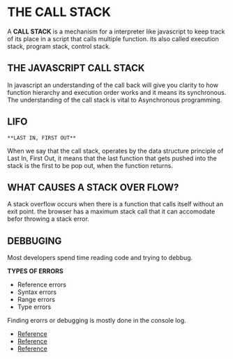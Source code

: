 
#  **THE CALL STACK**

A **CALL STACK** is a mechanism for a interpreter like javascript to keep track of its place in a script that calls multiple  function.
its also called execution stack, program stack, control stack.


## THE JAVASCRIPT CALL STACK

In javascript an understanding of the call back will give you clarity to how 
function hierarchy and execution order works and it means its synchronous.
The understanding of the call stack is vital to Asynchronous programming.

## LIFO

```
**LAST IN, FIRST OUT**

```
When we say that the call stack, operates by the data structure principle of Last In, First Out, it means that the last function that gets pushed into the stack is the first to be pop out, when the function returns.

## WHAT CAUSES A STACK OVER FLOW?

A stack overflow occurs when there is a function that calls itself without an exit point. the browser has a maximum stack call that it can accomodate befor throwing a stack error.

## DEBBUGING

Most developers spend time reading code and trying to debbug.

**TYPES OF ERRORS**

- Reference errors
- Syntax errors
- Range errors
- Type  errors 


Finding erorrs or debugging is mostly done in the console log.












* [Reference](https://developer.mozilla.org/en-US/docs/Glossary/Call_stack)
* [Reference](https://en.wikipedia.org/wiki/Call_stack)
* [Reference](https://www.freecodecamp.org/news/understanding-the-javascript-call-stack-861e41ae61d4/)